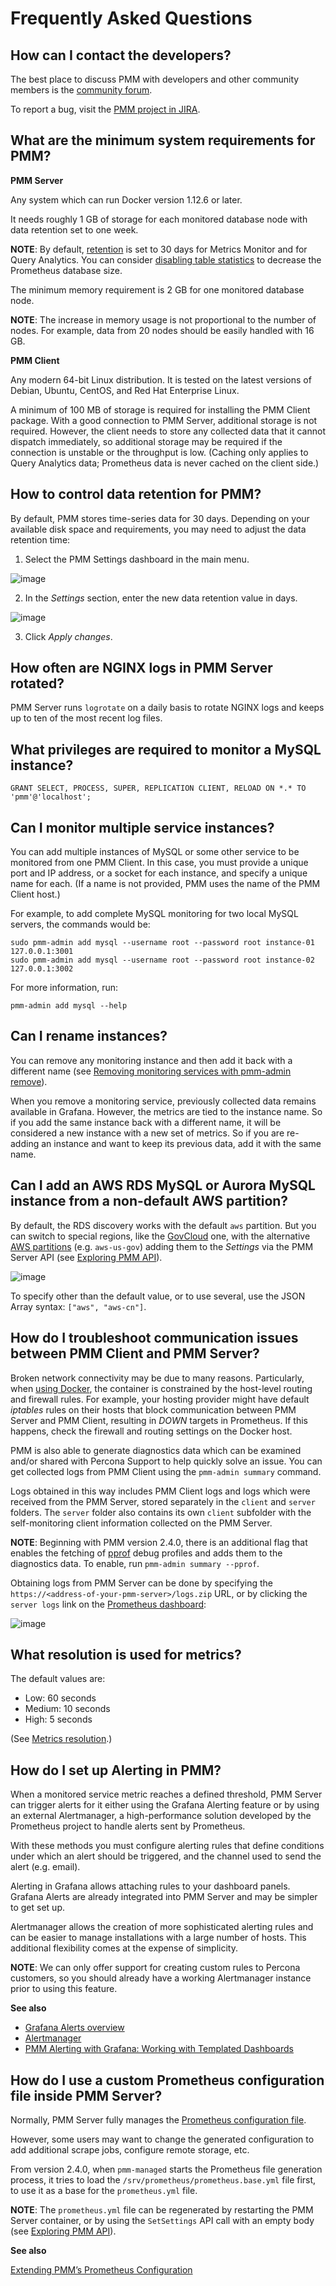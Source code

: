 <div class="section" id="faq"></div>

# Frequently Asked Questions

## How can I contact the developers?

The best place to discuss PMM with developers and other community members is the [community forum](https://www.percona.com/forums/questions-discussions/percona-monitoring-and-management).

To report a bug, visit the [PMM project in JIRA](https://jira.percona.com/projects/PMM).




<div class="section" id="sys-req"></div>

## What are the minimum system requirements for PMM?

**PMM Server**

Any system which can run Docker version 1.12.6 or later.

It needs roughly 1 GB of storage for each monitored database node with data retention set to one week.

**NOTE**: By default, [retention](#how-to-control-data-retention-for-pmm) is set to 30 days for Metrics Monitor and for Query Analytics.  You can consider [disabling table statistics](manage/conf-mysql-disable-table-stats.md) to decrease the Prometheus database size.

The minimum memory requirement is 2 GB for one monitored database node.

**NOTE**: The increase in memory usage is not proportional to the number of nodes.  For example, data from 20 nodes should be easily handled with 16 GB.

**PMM Client**

Any modern 64-bit Linux distribution. It is tested on the latest versions of Debian, Ubuntu, CentOS, and Red Hat Enterprise Linux.

A minimum of 100 MB of storage is required for installing the PMM Client package.  With a good connection to PMM Server, additional storage is not required.  However, the client needs to store any collected data that it cannot dispatch immediately, so additional storage may be required if the connection is unstable or the throughput is low.
(Caching only applies to Query Analytics data; Prometheus data is never cached on the client side.)



<div class="section" id="data-retention"></div>
<div class="section" id="how-to-control-data-retention-for-pmm"></div>

## How to control data retention for PMM?

By default, PMM stores time-series data for 30 days.
Depending on your available disk space and requirements, you may need to adjust the data retention time:

1. Select the PMM Settings dashboard in the main menu.

![image](/_images/pmm-add-instance.png)

2. In the *Settings* section, enter the new data retention value in days.

![image](/_images/pmm.settings_settings.png)

3. Click *Apply changes*.




## How often are NGINX logs in PMM Server rotated?

PMM Server runs `logrotate` on a daily basis to rotate NGINX logs and keeps up to ten of the most recent log files.



<div class="section" id="privileges"></div>

## What privileges are required to monitor a MySQL instance?

```
GRANT SELECT, PROCESS, SUPER, REPLICATION CLIENT, RELOAD ON *.* TO 'pmm'@'localhost';
```




## Can I monitor multiple service instances?

You can add multiple instances of MySQL or some other service to be monitored from one PMM Client. In this case, you must provide a unique port and IP address, or a socket for each instance, and specify a unique name for each.  (If a name is not provided, PMM uses the name of the PMM Client host.)

For example, to add complete MySQL monitoring for two local MySQL servers, the commands would be:

```
sudo pmm-admin add mysql --username root --password root instance-01 127.0.0.1:3001
sudo pmm-admin add mysql --username root --password root instance-02 127.0.0.1:3002
```

For more information, run:

```
pmm-admin add mysql --help
```



## Can I rename instances?

You can remove any monitoring instance and then add it back with a different name (see [Removing monitoring services with pmm-admin remove](manage/client-remove.md)).

When you remove a monitoring service, previously collected data remains available in Grafana.  However, the metrics are tied to the instance name.  So if you add the same instance back with a different name, it will be considered a new instance with a new set of metrics.  So if you are re-adding an instance and want to keep its previous data, add it with the same name.



## Can I add an AWS RDS MySQL or Aurora MySQL instance from a non-default AWS partition?

By default, the RDS discovery works with the default `aws` partition. But you can switch to special regions, like the [GovCloud](https://aws.amazon.com/govcloud-us/) one, with the alternative [AWS partitions](https://docs.aws.amazon.com/sdk-for-go/api/aws/endpoints/#pkg-constants) (e.g. `aws-us-gov`) adding them to the *Settings* via the PMM Server API (see [Exploring PMM API](manage/server-pmm-api.md)).

![image](/_images/aws-partitions-in-api.png)

To specify other than the default value, or to use several, use the JSON Array syntax: `["aws", "aws-cn"]`.



<div class="section" id="troubleshoot-connection"></div>

## How do I troubleshoot communication issues between PMM Client and PMM Server?

Broken network connectivity may be due to many reasons.  Particularly, when [using Docker](install/docker.md), the container is constrained by the host-level routing and firewall rules. For example, your hosting provider might have default *iptables* rules on their hosts that block communication between PMM Server and PMM Client, resulting in *DOWN* targets in Prometheus. If this happens, check the firewall and routing settings on the Docker host.

PMM is also able to generate diagnostics data which can be examined and/or shared with Percona Support to help quickly solve an issue. You can get collected logs from PMM Client using the `pmm-admin summary` command.

Logs obtained in this way includes PMM Client logs and logs which were received from the PMM Server, stored separately in the `client` and `server` folders. The `server` folder also contains its own `client` subfolder with the self-monitoring client information collected on the PMM Server.

**NOTE**: Beginning with PMM version 2.4.0, there is an additional flag that enables the fetching of [pprof](https://github.com/google/pprof) debug profiles and adds them to the diagnostics data. To enable, run `pmm-admin summary --pprof`.

Obtaining logs from PMM Server can be done by specifying the `https://<address-of-your-pmm-server>/logs.zip` URL, or by clicking the `server logs` link on the [Prometheus dashboard](dashboards/dashboard-prometheus.md):

![image](/_images/get-logs-from-prometheus-dashboard.png)



<div class="section" id="metrics-resolution"></div>

## What resolution is used for metrics?

The default values are:

* Low: 60 seconds
* Medium: 10 seconds
* High: 5 seconds

(See [Metrics resolution](manage/server-admin-gui.md#metrics-resolution).)




<div class="section" id="how-to-integrate-alertmanager-with-pmm"></div>
<div class="section" id="how-to-setup-alerting-with-grafana"></div>

## How do I set up Alerting in PMM?

When a monitored service metric reaches a defined threshold, PMM Server can trigger alerts for it either using the Grafana Alerting feature or by using an external Alertmanager, a high-performance solution developed by the Prometheus project to handle alerts sent by Prometheus.

With these methods you must configure alerting rules that define conditions under which an alert should be triggered, and the channel used to send the alert (e.g. email).

Alerting in Grafana allows attaching rules to your dashboard panels.  Grafana Alerts are already integrated into PMM Server and may be simpler to get set up.

Alertmanager allows the creation of more sophisticated alerting rules and can be easier to manage installations with a large number of hosts. This additional flexibility comes at the expense of simplicity.

**NOTE**: We can only offer support for creating custom rules to Percona customers, so you should already have a working Alertmanager instance prior to using this feature.

**See also**

* [Grafana Alerts overview](https://grafana.com/docs/grafana/latest/alerting/)
* [Alertmanager](https://prometheus.io/docs/alerting/latest/alertmanager/#alertmanager)
* [PMM Alerting with Grafana: Working with Templated Dashboards](https://www.percona.com/blog/2017/02/02/pmm-alerting-with-grafana-working-with-templated-dashboards/)



<div class="section" id="how-to-use-a-custom-prometheus-configuration-file-inside-of-a-pmm-server"></div>

## How do I use a custom Prometheus configuration file inside PMM Server?

Normally, PMM Server fully manages the [Prometheus configuration file](https://prometheus.io/docs/prometheus/latest/configuration/configuration/).

However, some users may want to change the generated configuration to add additional scrape jobs, configure remote storage, etc.

From version 2.4.0, when `pmm-managed` starts the Prometheus file generation process, it tries to load the `/srv/prometheus/prometheus.base.yml` file first, to use it as a base for the `prometheus.yml` file.

**NOTE**: The `prometheus.yml` file can be regenerated by restarting the PMM Server container, or by using the `SetSettings` API call with an empty body (see [Exploring PMM API](manage/server-pmm-api.md)).

**See also**

[Extending PMM’s Prometheus Configuration](https://www.percona.com/blog/2020/03/23/extending-pmm-prometheus-configuration/)
